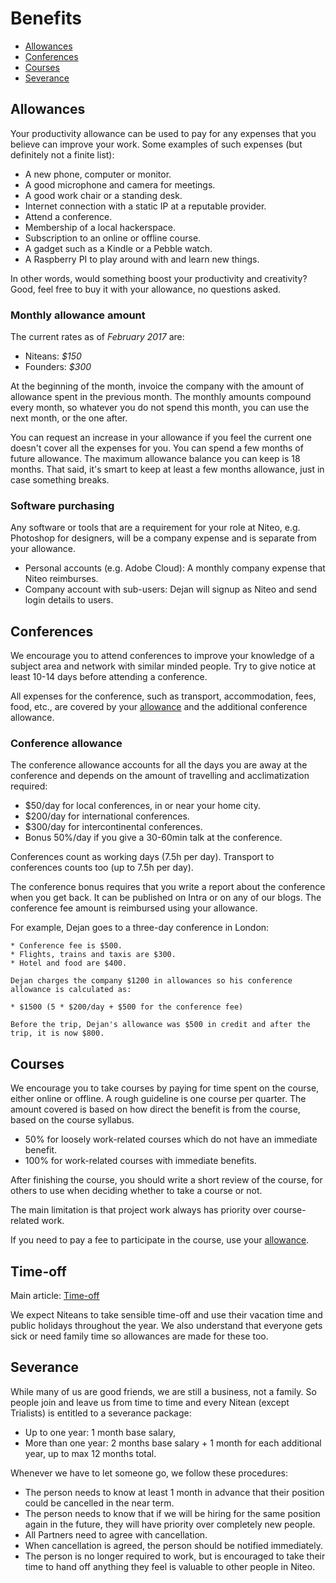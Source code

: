 # Benefits

  - [Allowances](#allowances)
  - [Conferences](#conferences)
  - [Courses](#courses)
  - [Severance](#severance)


## Allowances

Your productivity allowance can be used to pay for any expenses that you believe can improve your work. Some examples of such expenses (but definitely not a finite list):

* A new phone, computer or monitor.
* A good microphone and camera for meetings.
* A good work chair or a standing desk.
* Internet connection with a static IP at a reputable provider.
* Attend a conference.
* Membership of a local hackerspace.
* Subscription to an online or offline course.
* A gadget such as a Kindle or a Pebble watch.
* A Raspberry PI to play around with and learn new things.

In other words, would something boost your productivity and creativity? Good, feel free to buy it with your allowance, no questions asked.

### Monthly allowance amount

The current rates as of *February 2017* are:

 * Niteans: _$150_
 * Founders: _$300_

At the beginning of the month, invoice the company with the amount of allowance spent in the previous month. The monthly amounts compound every month, so whatever you do not spend this month, you can use the next month, or the one after.

You can request an increase in your allowance if you feel the current one doesn't cover all the expenses for you. You can spend a few months of future allowance. The maximum allowance balance you can keep is 18 months. That said, it's smart to keep at least a few months allowance, just in case something breaks.

### Software purchasing

Any software or tools that are a requirement for your role at Niteo, e.g. Photoshop for designers, will be a company expense and is separate from your allowance.

  * Personal accounts (e.g. Adobe Cloud): A monthly company expense that Niteo reimburses.
  * Company account with sub-users: Dejan will signup as Niteo and send login details to users.

## Conferences

We encourage you to attend conferences to improve your knowledge of a subject area and network with similar minded people. Try to give notice at least 10-14 days before attending a conference.

All expenses for the conference, such as transport, accommodation, fees, food, etc., are covered by your [allowance](#productivity-allowance) and the additional conference allowance.

### Conference allowance

The conference allowance accounts for all the days you are away at the conference and depends on the amount of travelling and acclimatization required:

* $50/day for local conferences, in or near your home city.
* $200/day for international conferences.
* $300/day for intercontinental conferences.
* Bonus 50%/day if you give a 30-60min talk at the conference.

Conferences count as working days (7.5h per day). Transport to conferences counts too (up to 7.5h per day).

The conference bonus requires that you write a report about the conference when you get back. It can be published on Intra or on any of our blogs. The conference fee amount is reimbursed using your allowance.

For example, Dejan goes to a three-day conference in London:

    * Conference fee is $500.
    * Flights, trains and taxis are $300.
    * Hotel and food are $400.

    Dejan charges the company $1200 in allowances so his conference allowance is calculated as:

    * $1500 (5 * $200/day + $500 for the conference fee)

    Before the trip, Dejan's allowance was $500 in credit and after the trip, it is now $800.


## Courses

We encourage you to take courses by paying for time spent on the course, either online or offline. A rough guideline is one course per quarter. The amount covered is based on how direct the benefit is from the course, based on the course syllabus.

* 50% for loosely work-related courses which do not have an immediate benefit.
* 100% for work-related courses with immediate benefits.

After finishing the course, you should write a short review of the course, for others to use when deciding whether to take a course or not.

The main limitation is that project work always has priority over course-related work.

If you need to pay a fee to participate in the course, use your [allowance](#productivity-allowance).

## Time-off

Main article: [Time-off](time-off.md)

We expect Niteans to take sensible time-off and use their vacation time and public holidays throughout the year. We also understand that everyone gets sick or need family time so allowances are made for these too.


## Severance

While many of us are good friends, we are still a business, not a family. So people join and leave us from time to time and every Nitean (except Trialists) is entitled to a severance package:
  * Up to one year: 1 month base salary,
  * More than one year: 2 months base salary + 1 month for each additional year, up to max 12 months total.

Whenever we have to let someone go, we follow these procedures:

* The person needs to know at least 1 month in advance that their position could be cancelled in the near term.
* The person needs to know that if we will be hiring for the same position again in the future, they will have priority over completely new people.
* All Partners need to agree with cancellation.
* When cancellation is agreed, the person should be notified immediately.
* The person is no longer required to work, but is encouraged to take their time to hand off anything they feel is valuable to other people in Niteo.
